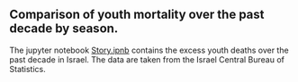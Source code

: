 ## Comparison of youth mortality over the past decade by season.

The jupyter notebook [Story.ipnb](https://github.com/kuzmatsukanov/cbs_analysis/blob/main/Story.ipynb) contains the excess youth deaths over the past decade in Israel.
The data are taken from the Israel Central Bureau of Statistics.